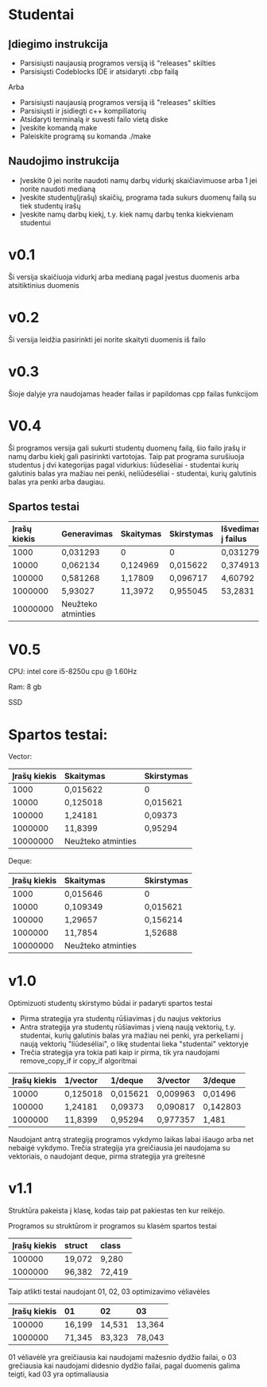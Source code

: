 # Studentai

## Įdiegimo instrukcija

- Parsisiųsti naujausią programos versiją iš "releases" skilties
- Parsisiųsti Codeblocks IDE ir atsidaryti .cbp failą

Arba

- Parsisiųsti naujausią programos versiją iš "releases" skilties
- Parsisiųsti ir įsidiegti c++ kompiliatorių
- Atsidaryti terminalą ir suvesti failo vietą diske
- Įveskite komandą make
- Paleiskite programą su komanda ./make

## Naudojimo instrukcija

- Įveskite 0 jei norite naudoti namų darbų vidurkį skaičiavimuose arba 1 jei norite naudoti medianą
- Įveskite studentų(įrašų) skaičių, programa tada sukurs duomenų failą su tiek studentų irašų
- Įveskite namų darbų kiekį, t.y. kiek namų darbų tenka kiekvienam studentui

# v0.1

Ši versija skaičiuoja vidurkį arba medianą pagal įvestus duomenis arba atsitiktinius duomenis

# v0.2 

Ši versija leidžia pasirinkti jei norite skaityti duomenis iš failo

# v0.3

Šioje dalyje yra naudojamas header failas ir papildomas cpp failas funkcijom

# V0.4 
Ši programos versija gali sukurti studentų duomenų failą, šio failo įrašų ir namų darbu kiekį gali pasirinkti vartotojas. Taip pat programa surušiuoja studentus į dvi kategorijas pagal vidurkius: liūdesėliai - studentai kurių galutinis balas yra mažiau nei penki, neliūdesėliai - studentai, kurių galutinis balas yra penki arba daugiau.

## Spartos testai

| Įrašų kiekis | Generavimas | Skaitymas | Skirstymas | Išvedimas į failus |
|:------------ |:----------- |:--------- |:---------- |:------------------ |
|1000          |0,031293     |0          |0           |0,031279            |
|10000         |0,062134     |0,124969   |0,015622    |0,374913            |
|100000        |0,581268     |1,17809    |0,096717    |4,60792             |
|1000000       |5,93027      |11,3972    |0,955045    |53,2831             |
|10000000      |Neužteko atminties                                         |

# V0.5

CPU: intel core i5-8250u cpu @ 1.60Hz

Ram: 8 gb

SSD

# Spartos testai:

Vector:

| Įrašų kiekis | Skaitymas | Skirstymas |
|:------------ |:--------- |:---------- |
|1000          |0,015622   |0           |
|10000         |0,125018   |0,015621    |
|100000        |1,24181    |0,09373     |
|1000000       |11,8399    |0,95294     |
|10000000      |Neužteko atminties      |

Deque:

| Įrašų kiekis | Skaitymas | Skirstymas |
|:------------ |:--------- |:---------- |
|1000          |0,015646   |0           |
|10000         |0,109349   |0,015621    |
|100000        |1,29657    |0,156214    |
|1000000       |11,7854    |1,52688     |
|10000000      |Neužteko atminties      |

# v1.0 

Optimizuoti studentų skirstymo būdai ir padaryti spartos testai

- Pirma strategija yra studentų rūšiavimas į du naujus vektorius
- Antra strategija yra studentų rūšiavimas į vieną naują vektorių, t.y. studentai, kurių galutinis balas yra mažiau nei penki, yra perkeliami į naują vektorių "liūdesėliai", o likę studentai lieka "studentai" vektoryje
- Trečia strategija yra tokia pati kaip ir pirma, tik yra naudojami remove_copy_if ir copy_if algoritmai

| Įrašų kiekis | 1/vector | 1/deque | 3/vector  | 3/deque |
|:------------ |:---------|:------- |:----------|:--------|
|10000         |0,125018  |0,015621 |0,009963   |0,01496  |
|100000        |1,24181   |0,09373  |0,090817   |0,142803 |
|1000000       |11,8399   |0,95294  |0,977357   |1,481    |

Naudojant antrą strategiją programos vykdymo laikas labai išaugo arba net nebaigė vykdymo.
Trečia strategija yra greičiausia jei naudojama su vektoriais, o naudojant deque, pirma strategija yra greitesnė

# v1.1

Struktūra pakeista į klasę, kodas taip pat pakiestas ten kur reikėjo.

Programos su struktūrom ir programos su klasėm spartos testai

| Įrašų kiekis | struct | class |
|:------------ |:-------|:------|
|100000        |19,072  |9,280  |
|1000000       |96,382  |72,419 |

Taip atlikti testai naudojant 01, 02, 03 optimizavimo vėliavėles

| Įrašų kiekis | 01     | 02    | 03    |
|:------------ |:-------|:------|:------|
|100000        |16,199  |14,531 |13,364 |
|1000000       |71,345  |83,323 |78,043 |

01 vėliavėlė yra greičiausia kai naudojami mažesnio dydžio failai, o 03 grečiausia kai naudojami didesnio dydžio failai, pagal duomenis galima teigti, kad 03 yra optimaliausia
